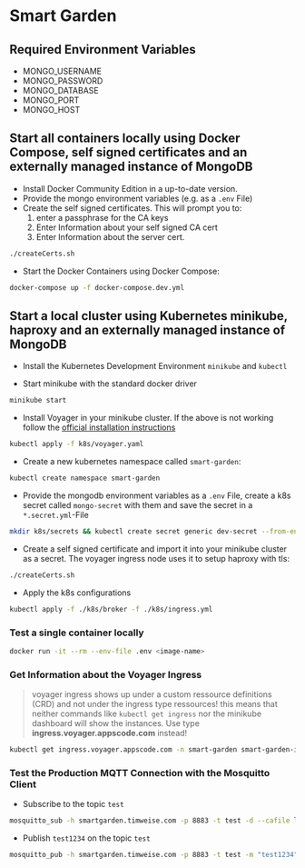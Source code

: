 # Smart Garden

## Required Environment Variables

- MONGO_USERNAME
- MONGO_PASSWORD
- MONGO_DATABASE
- MONGO_PORT
- MONGO_HOST

## Start all containers locally using Docker Compose, self signed certificates and an externally managed instance of MongoDB

- Install Docker Community Edition in a up-to-date version.
- Provide the mongo environment variables (e.g. as a `.env` File)
- Create the self signed certificates. This will prompt you to: 
  1. enter a passphrase for the CA keys 
  2. Enter Information about your self signed CA cert
  3. Enter Information about the server cert.

```sh
./createCerts.sh
```

- Start the Docker Containers using Docker Compose: 

```sh
docker-compose up -f docker-compose.dev.yml
```

## Start a local cluster using Kubernetes minikube, haproxy and an externally managed instance of MongoDB

- Install the Kubernetes Development Environment `minikube` and `kubectl`

- Start minikube with the standard docker driver

```sh
minikube start
```

- Install Voyager in your minikube cluster. If the above is not working follow the [official installation instructions](https://voyagermesh.com/docs/v12.0.0/setup/install/#script)

```sh
kubectl apply -f k8s/voyager.yaml
```

- Create a new kubernetes namespace called `smart-garden`:

```sh
kubectl create namespace smart-garden
```

- Provide the mongodb environment variables as a `.env` File, create a k8s secret called `mongo-secret` with them and save the secret in a `*.secret.yml`-File

```sh
mkdir k8s/secrets && kubectl create secret generic dev-secret --from-env-file=.env -o yaml --save-config=true --namespace=smart-garden > k8s/secrets/mongo.secret.yml
```

- Create a self signed certificate and import it into your minikube cluster as a secret. The voyager ingress node uses it to setup haproxy with tls:

```sh
./createCerts.sh
```

- Apply the k8s configurations

```sh
kubectl apply -f ./k8s/broker -f ./k8s/ingress.yml
```

### Test a single container locally

```sh
docker run -it --rm --env-file .env <image-name>
```

### Get Information about the Voyager Ingress

> voyager ingress shows up under a custom ressource definitions (CRD) and not under 
> the ingress type ressources!
> this means that neither commands like `kubectl get ingress` nor the minikube dashboard
> will show the instances. Use type **ingress.voyager.appscode.com** instead!

```sh
kubectl get ingress.voyager.appscode.com -n smart-garden smart-garden-ingress
```

### Test the Production MQTT Connection with the Mosquitto Client

- Subscribe to the topic `test`

```sh
mosquitto_sub -h smartgarden.timweise.com -p 8883 -t test -d --cafile letsencryptRootCa.pem
```

- Publish `test1234` on the topic `test`

```sh
mosquitto_pub -h smartgarden.timweise.com -p 8883 -t test -m "test1234" --cafile letsencryptRootCa.pem
```